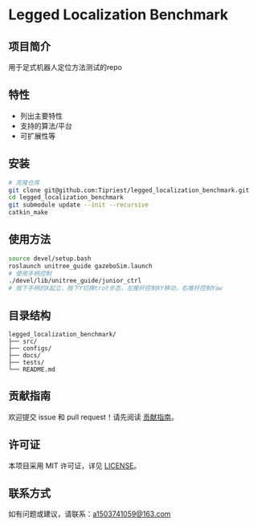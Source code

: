 # Legged Localization Benchmark

## 项目简介
用于足式机器人定位方法测试的repo

## 特性
- 列出主要特性
- 支持的算法/平台
- 可扩展性等

## 安装

```bash
# 克隆仓库
git clone git@github.com:Tipriest/legged_localization_benchmark.git
cd legged_localization_benchmark
git submodule update --init --recursive
catkin_make
```

## 使用方法

```bash
source devel/setup.bash
roslaunch unitree_guide gazeboSim.launch
# 使用手柄控制
./devel/lib/unitree_guide/junior_ctrl
# 按下手柄的X起立，按下Y切换trot步态，左推杆控制XY移动，右推杆控制Yaw
```

<!-- 详细用法请参考 [文档](docs/) 或代码注释。 -->

## 目录结构

```
legged_localization_benchmark/
├── src/
├── configs/
├── docs/
├── tests/
└── README.md
```

## 贡献指南

欢迎提交 issue 和 pull request！请先阅读 [贡献指南](CONTRIBUTING.md)。

## 许可证

本项目采用 MIT 许可证，详见 [LICENSE](LICENSE)。

## 联系方式

如有问题或建议，请联系：a1503741059@163.com

